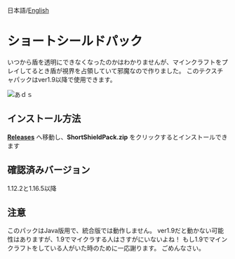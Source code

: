 日本語/[English](https://github.com/4rAru/Short-Shield-Pack/blob/main/README-en.md)

# ショートシールドパック

いつから盾を透明にできなくなったのかはわかりませんが、マインクラフトをプレイしてるとき盾が視界を占領していて邪魔なので作りました。 このテクスチャパックはver1.9以降で使用できます。

![あｄｓ](https://user-images.githubusercontent.com/111694293/188747584-6869981b-9b05-4f79-b7b1-08dfb9a37081.png)



## インストール方法

**[Releases](https://github.com/4aAru/short-shield-pack/releases)** へ移動し、**ShortShieldPack.zip** をクリックするとインストールできます


## 確認済みバージョン

1.12.2と1.16.5以降

## 注意

このパックはJava版用で、統合版では動作しません。
ver1.9だと動かない可能性はありますが、1.9でマイクラする人はさすがにいないよね！ 
もし1.9でマインクラフトをしている人がいた時のために一応謝ります。 ごめんなさい。
